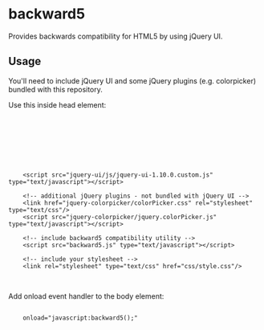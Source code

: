 # backward5

Provides backwards compatibility for HTML5 by using jQuery UI.

## Usage

You'll need to include jQuery UI and some jQuery plugins (e.g. colorpicker) bundled with this repository.

Use this inside head element:

<pre>
        <meta http-equiv="Content-Type" content="text/html; charset=utf-8"/>

        <!-- include jQuery UI -->
        <link href="jquery-ui/css/smoothness/jquery-ui-1.10.0.custom.css" rel="stylesheet"/>
        <script src="jquery-ui/js/jquery-1.9.0.js" type="text/javascript"></script>
        <script src="jquery-ui/js/jquery-ui-1.10.0.custom.js" type="text/javascript"></script>

        <!-- additional jQuery plugins - not bundled with jQuery UI -->
        <link href="jquery-colorpicker/colorPicker.css" rel="stylesheet" type="text/css"/>
        <script src="jquery-colorpicker/jquery.colorPicker.js" type="text/javascript"></script>

        <!-- include backward5 compatibility utility -->
        <script src="backward5.js" type="text/javascript"></script>

        <!-- include your stylesheet -->
        <link rel="stylesheet" type="text/css" href="css/style.css"/>
</pre>

Add onload event handler to the body element:

<code>
    onload="javascript:backward5();"
</code>